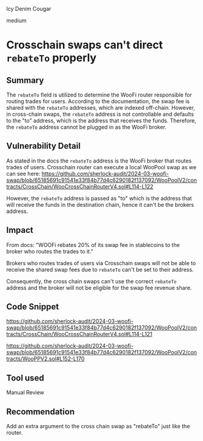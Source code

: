Icy Denim Cougar

medium

# Crosschain swaps can't direct `rebateTo` properly

## Summary
The `rebateTo` field is utilized to determine the WooFi router responsible for routing trades for users. According to the documentation, the swap fee is shared with the `rebateTo` addresses, which are indexed off-chain. However, in cross-chain swaps, the `rebateTo` address is not controllable and defaults to the "to" address, which is the address that receives the funds. Therefore, the `rebateTo` address cannot be plugged in as the WooFi broker.
## Vulnerability Detail
As stated in the docs the `rebateTo` address is the WooFi broker that routes trades of users. Crosschain router can execute a local WooPool swap as we can see here:
https://github.com/sherlock-audit/2024-03-woofi-swap/blob/65185691c91541e33f84b77d4c6290182f137092/WooPoolV2/contracts/CrossChain/WooCrossChainRouterV4.sol#L114-L122

However, the `rebateTo` address is passed as "to" which is the address that will receive the funds in the destination chain, hence it can't be the brokers address. 


## Impact
From docs:
"WOOFi rebates 20% of its swap fee in stablecoins to the broker who routes the trades to it."

Brokers who routes trades of users via Crosschain swaps will not be able to receive the shared swap fees due to `rebateTo` can't be set to their address.

Consequently, the cross chain swaps can't use the correct `rebateTo` address and the broker will not be eligible for the swap fee revenue share. 
## Code Snippet
https://github.com/sherlock-audit/2024-03-woofi-swap/blob/65185691c91541e33f84b77d4c6290182f137092/WooPoolV2/contracts/CrossChain/WooCrossChainRouterV4.sol#L114-L121

https://github.com/sherlock-audit/2024-03-woofi-swap/blob/65185691c91541e33f84b77d4c6290182f137092/WooPoolV2/contracts/WooPPV2.sol#L152-L170
## Tool used

Manual Review

## Recommendation
Add an extra argument to the cross chain swap as "rebateTo" just like the router.